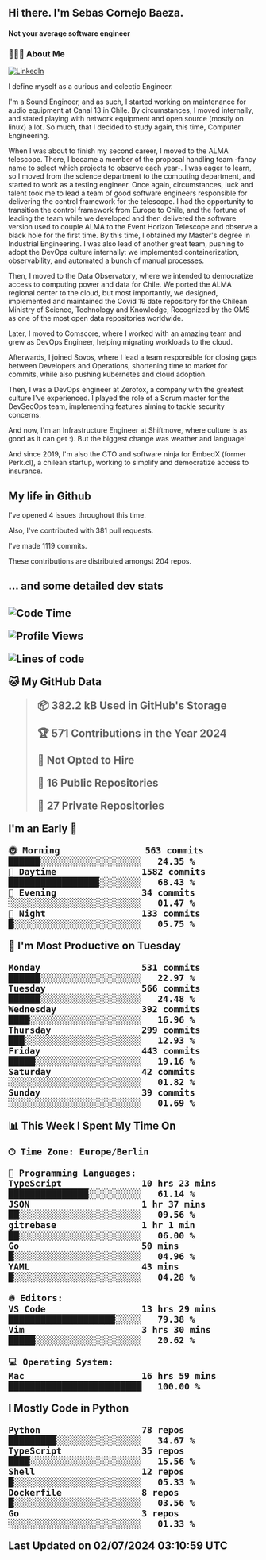 <h2> Hi there.  I'm Sebas Cornejo Baeza.</h2>
<h4> Not your average software engineer</h4>
<h3> 👨🏻‍💻 About Me </h3>
<a href="http://linkedin.com/in/sebastian-cornejo-baeza/"><img alt="LinkedIn" src="https://img.shields.io/badge/Sebas%20Cornejo%20-informational?style=appveyor&logo=linkedin"></a>


I define myself as a curious and eclectic Engineer.

I'm a Sound Engineer, and as such, I started working on maintenance for audio equipment at Canal 13 in Chile.
By circumstances, I moved internally, and stated playing with network equipment and open source (mostly on linux) 
a lot. So much, that I decided to study again, this time, Computer Engineering.

When I was about to finish my second career, I moved to the ALMA telescope. There, I became a member of the proposal handling team
-fancy name to select which projects to observe each year-. 
I was eager to learn, so I moved from the science department to the computing department, and started to work as 
a testing engineer. Once again, circumstances, luck and talent took me to lead a team of good software engineers 
responsible for delivering the control framework for the telescope. I had the opportunity to transition the control framework from
Europe to Chile, and the fortune of leading the team while we developed and then delivered the software
version used to couple ALMA to the Event Horizon Telescope and observe a black hole for the first time.
By this time, I obtained my Master's degree in Industrial Engineering.
I was also lead of another great team, pushing to adopt the DevOps culture internally: we implemented containerization, observability, and automated a bunch of manual processes.

Then, I moved to the Data Observatory, where we intended to democratize access to computing power
and data for Chile. We ported the ALMA regional center to the cloud, but most importantly, we designed, implemented
and maintained the Covid 19 date repository for the Chilean Ministry of Science, Technology and Knowledge, Recognized by the OMS as one of the most open
data repositories worldwide.

Later, I moved to Comscore, where I worked with an amazing team and grew as DevOps Engineer, helping migrating workloads to the cloud.

Afterwards, I joined Sovos, where I lead a team responsible for closing gaps between Developers and Operations, shortening time to market for commits, while
also pushing kubernetes and cloud adoption.

Then, I was a DevOps engineer at Zerofox, a company with the greatest culture I've experienced. I played the role of a Scrum master for the DevSecOps team,
implementing features aiming to tackle security concerns.

And now, I'm an Infrastructure Engineer at Shiftmove, where culture is as good as it can get :). But the biggest change was weather and language!
 
And since 2019, I'm also the CTO and software ninja for EmbedX (former Perk.cl), a chilean startup, working to simplify and democratize access to insurance.

<h2> My life in Github </h2>

I've opened 4 issues throughout this time.

Also, I've contributed with 381 pull requests.

I've made 1119 commits.

These contributions are distributed amongst 204 repos.

<h2>... and some detailed dev stats<h2>

<!--START_SECTION:waka-->
![Code Time](http://img.shields.io/badge/Code%20Time-771%20hrs%2024%20mins-blue)

![Profile Views](http://img.shields.io/badge/Profile%20Views-4-blue)

![Lines of code](https://img.shields.io/badge/From%20Hello%20World%20I%27ve%20Written-933.6%20thousand%20lines%20of%20code-blue)

**🐱 My GitHub Data** 

> 📦 382.2 kB Used in GitHub's Storage 
 > 
> 🏆 571 Contributions in the Year 2024
 > 
> 🚫 Not Opted to Hire
 > 
> 📜 16 Public Repositories 
 > 
> 🔑 27 Private Repositories 
 > 
**I'm an Early 🐤** 

```text
🌞 Morning                563 commits         ██████░░░░░░░░░░░░░░░░░░░   24.35 % 
🌆 Daytime                1582 commits        █████████████████░░░░░░░░   68.43 % 
🌃 Evening                34 commits          ░░░░░░░░░░░░░░░░░░░░░░░░░   01.47 % 
🌙 Night                  133 commits         █░░░░░░░░░░░░░░░░░░░░░░░░   05.75 % 
```
📅 **I'm Most Productive on Tuesday** 

```text
Monday                   531 commits         ██████░░░░░░░░░░░░░░░░░░░   22.97 % 
Tuesday                  566 commits         ██████░░░░░░░░░░░░░░░░░░░   24.48 % 
Wednesday                392 commits         ████░░░░░░░░░░░░░░░░░░░░░   16.96 % 
Thursday                 299 commits         ███░░░░░░░░░░░░░░░░░░░░░░   12.93 % 
Friday                   443 commits         █████░░░░░░░░░░░░░░░░░░░░   19.16 % 
Saturday                 42 commits          ░░░░░░░░░░░░░░░░░░░░░░░░░   01.82 % 
Sunday                   39 commits          ░░░░░░░░░░░░░░░░░░░░░░░░░   01.69 % 
```


📊 **This Week I Spent My Time On** 

```text
🕑︎ Time Zone: Europe/Berlin

💬 Programming Languages: 
TypeScript               10 hrs 23 mins      ███████████████░░░░░░░░░░   61.14 % 
JSON                     1 hr 37 mins        ██░░░░░░░░░░░░░░░░░░░░░░░   09.56 % 
gitrebase                1 hr 1 min          ██░░░░░░░░░░░░░░░░░░░░░░░   06.00 % 
Go                       50 mins             █░░░░░░░░░░░░░░░░░░░░░░░░   04.96 % 
YAML                     43 mins             █░░░░░░░░░░░░░░░░░░░░░░░░   04.28 % 

🔥 Editors: 
VS Code                  13 hrs 29 mins      ████████████████████░░░░░   79.38 % 
Vim                      3 hrs 30 mins       █████░░░░░░░░░░░░░░░░░░░░   20.62 % 

💻 Operating System: 
Mac                      16 hrs 59 mins      █████████████████████████   100.00 % 
```

**I Mostly Code in Python** 

```text
Python                   78 repos            █████████░░░░░░░░░░░░░░░░   34.67 % 
TypeScript               35 repos            ████░░░░░░░░░░░░░░░░░░░░░   15.56 % 
Shell                    12 repos            █░░░░░░░░░░░░░░░░░░░░░░░░   05.33 % 
Dockerfile               8 repos             █░░░░░░░░░░░░░░░░░░░░░░░░   03.56 % 
Go                       3 repos             ░░░░░░░░░░░░░░░░░░░░░░░░░   01.33 % 
```




 Last Updated on 02/07/2024 03:10:59 UTC
<!--END_SECTION:waka-->
